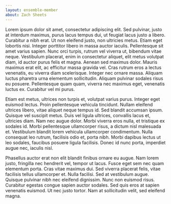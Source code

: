 ```yaml
---
layout: ensemble-member
about: Zach Sheets
---
```

Lorem ipsum dolor sit amet, consectetur adipiscing elit. Sed pulvinar, justo at interdum maximus, purus lacus tempus dui, ut feugiat lacus justo a libero. Curabitur a nibh erat. Ut non eleifend justo, non ultricies metus. Etiam eget lobortis nisi. Integer porttitor libero in massa auctor iaculis. Pellentesque sit amet varius sapien. Nunc orci turpis, rutrum vel viverra ut, bibendum vitae neque. Vestibulum placerat, enim in consectetur aliquet, elit metus volutpat diam, id auctor purus felis et magna. Aenean sed maximus dolor. Mauris maximus erat elit, ac efficitur massa gravida vel. Cras rutrum eros a lectus venenatis, eu viverra diam scelerisque. Integer nec ornare massa. Aliquam luctus pharetra urna elementum sollicitudin. Aliquam pulvinar sodales risus eu posuere. Pellentesque quam quam, viverra nec maximus eget, venenatis luctus ex. Curabitur vel mi purus.

Etiam est metus, ultrices non turpis et, volutpat varius purus. Integer eget euismod lectus. Proin pellentesque vehicula tincidunt. Nullam eleifend ultrices libero, vitae aliquet neque tempus id. Sed blandit accumsan ipsum. Quisque vel suscipit metus. Duis vel ligula ultrices, convallis lacus et, ultricies diam. Nam nec augue dolor. Morbi viverra eros nulla, et tristique ex sodales id. Morbi pellentesque ullamcorper risus, a dictum nisl malesuada et. Vestibulum blandit lorem vehicula ullamcorper condimentum. Nulla consequat leo rutrum, facilisis odio et, porta nibh. Morbi dapibus lectus ut leo sodales, faucibus posuere ligula facilisis. Donec id nunc porta, imperdiet augue nec, iaculis nisl.

Phasellus auctor erat non elit blandit finibus ornare eu augue. Nam lorem justo, fringilla nec hendrerit vel, tempor ut lacus. Fusce eget sem nec quam elementum porta. Cras vitae maximus dui. Sed viverra placerat felis, vitae facilisis tellus ullamcorper et. Nulla facilisi. Sed at vestibulum augue. Quisque pulvinar nibh nec eleifend dignissim. Nunc non euismod risus. Curabitur egestas congue sapien auctor sodales. Sed quis eros at sapien venenatis euismod. Ut nec justo tortor. Nam at sollicitudin velit, sed eleifend magna.
